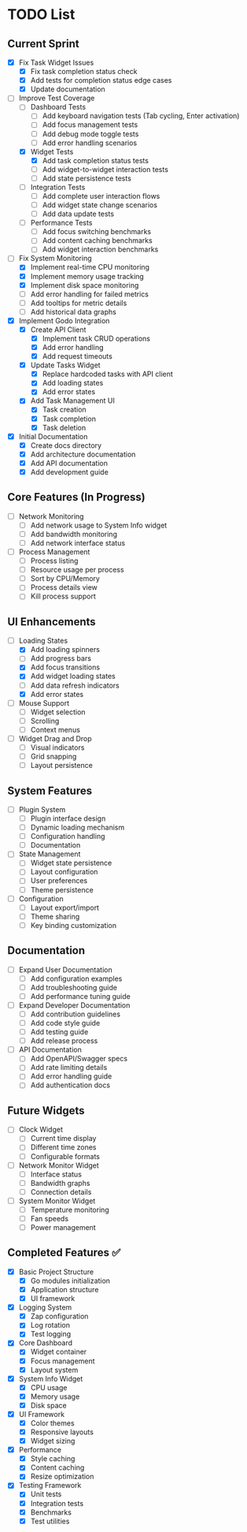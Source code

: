 # TODO List

## Current Sprint
- [x] Fix Task Widget Issues
  - [x] Fix task completion status check
  - [x] Add tests for completion status edge cases
  - [x] Update documentation
- [ ] Improve Test Coverage
  - [ ] Dashboard Tests
    - [ ] Add keyboard navigation tests (Tab cycling, Enter activation)
    - [ ] Add focus management tests
    - [ ] Add debug mode toggle tests
    - [ ] Add error handling scenarios
  - [x] Widget Tests
    - [x] Add task completion status tests
    - [ ] Add widget-to-widget interaction tests
    - [ ] Add state persistence tests
  - [ ] Integration Tests
    - [ ] Add complete user interaction flows
    - [ ] Add widget state change scenarios
    - [ ] Add data update tests
  - [ ] Performance Tests
    - [ ] Add focus switching benchmarks
    - [ ] Add content caching benchmarks
    - [ ] Add widget interaction benchmarks
- [ ] Fix System Monitoring
  - [x] Implement real-time CPU monitoring
  - [x] Implement memory usage tracking
  - [x] Implement disk space monitoring
  - [ ] Add error handling for failed metrics
  - [ ] Add tooltips for metric details
  - [ ] Add historical data graphs
- [x] Implement Godo Integration
  - [x] Create API Client
    - [x] Implement task CRUD operations
    - [x] Add error handling
    - [x] Add request timeouts
  - [x] Update Tasks Widget
    - [x] Replace hardcoded tasks with API client
    - [x] Add loading states
    - [x] Add error states
  - [x] Add Task Management UI
    - [x] Task creation
    - [x] Task completion
    - [x] Task deletion
- [x] Initial Documentation
  - [x] Create docs directory
  - [x] Add architecture documentation
  - [x] Add API documentation
  - [x] Add development guide

## Core Features (In Progress)
- [ ] Network Monitoring
  - [ ] Add network usage to System Info widget
  - [ ] Add bandwidth monitoring
  - [ ] Add network interface status
- [ ] Process Management
  - [ ] Process listing
  - [ ] Resource usage per process
  - [ ] Sort by CPU/Memory
  - [ ] Process details view
  - [ ] Kill process support

## UI Enhancements
- [ ] Loading States
  - [x] Add loading spinners
  - [ ] Add progress bars
  - [x] Add focus transitions
  - [x] Add widget loading states
  - [ ] Add data refresh indicators
  - [x] Add error states
- [ ] Mouse Support
  - [ ] Widget selection
  - [ ] Scrolling
  - [ ] Context menus
- [ ] Widget Drag and Drop
  - [ ] Visual indicators
  - [ ] Grid snapping
  - [ ] Layout persistence

## System Features
- [ ] Plugin System
  - [ ] Plugin interface design
  - [ ] Dynamic loading mechanism
  - [ ] Configuration handling
  - [ ] Documentation
- [ ] State Management
  - [ ] Widget state persistence
  - [ ] Layout configuration
  - [ ] User preferences
  - [ ] Theme persistence
- [ ] Configuration
  - [ ] Layout export/import
  - [ ] Theme sharing
  - [ ] Key binding customization

## Documentation
- [ ] Expand User Documentation
  - [ ] Add configuration examples
  - [ ] Add troubleshooting guide
  - [ ] Add performance tuning guide
- [ ] Expand Developer Documentation
  - [ ] Add contribution guidelines
  - [ ] Add code style guide
  - [ ] Add testing guide
  - [ ] Add release process
- [ ] API Documentation
  - [ ] Add OpenAPI/Swagger specs
  - [ ] Add rate limiting details
  - [ ] Add error handling guide
  - [ ] Add authentication docs

## Future Widgets
- [ ] Clock Widget
  - [ ] Current time display
  - [ ] Different time zones
  - [ ] Configurable formats
- [ ] Network Monitor Widget
  - [ ] Interface status
  - [ ] Bandwidth graphs
  - [ ] Connection details
- [ ] System Monitor Widget
  - [ ] Temperature monitoring
  - [ ] Fan speeds
  - [ ] Power management

## Completed Features ✅
- [x] Basic Project Structure
  - [x] Go modules initialization
  - [x] Application structure
  - [x] UI framework
- [x] Logging System
  - [x] Zap configuration
  - [x] Log rotation
  - [x] Test logging
- [x] Core Dashboard
  - [x] Widget container
  - [x] Focus management
  - [x] Layout system
- [x] System Info Widget
  - [x] CPU usage
  - [x] Memory usage
  - [x] Disk space
- [x] UI Framework
  - [x] Color themes
  - [x] Responsive layouts
  - [x] Widget sizing
- [x] Performance
  - [x] Style caching
  - [x] Content caching
  - [x] Resize optimization
- [x] Testing Framework
  - [x] Unit tests
  - [x] Integration tests
  - [x] Benchmarks
  - [x] Test utilities 